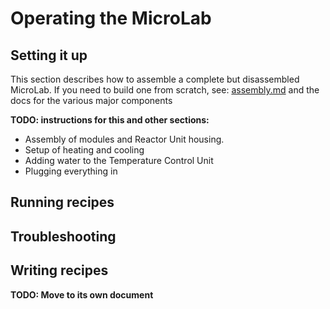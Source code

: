 # Operating the MicroLab

## Setting it up

This section describes how to assemble a complete but disassembled MicroLab. If you need to build one from scratch, see: [assembly.md](assembly.md) and the docs for the various major components
 
**TODO: instructions for this and other sections:**
- Assembly of modules and Reactor Unit housing.
- Setup of heating and cooling
- Adding water to the Temperature Control Unit
- Plugging everything in

## Running recipes

## Troubleshooting

## Writing recipes
**TODO: Move to its own document**